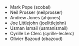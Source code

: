 * Mark Pope (scobal)
* Neil Prosser (neilprosser)
* Andrew Jones (ahjones)
* Joe Littlejohn (joelittlejohn)
* Usman Ismail (usmanismail)
* Cyrille Le Clerc (cyrille-leclerc)
* Olivier Bazoud (obazoud)
